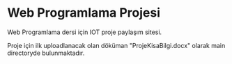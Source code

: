 # Web Programlama Projesi
Web Programlama dersi için IOT proje paylaşım sitesi.

Proje için ilk uploadlanacak olan döküman "ProjeKisaBilgi.docx" olarak main directoryde bulunmaktadır.
